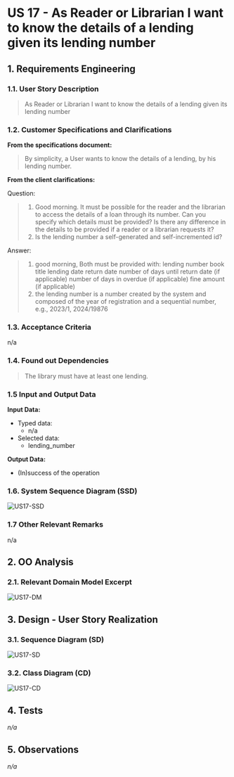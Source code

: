 # US 17 - As Reader or Librarian I want to know the details of a lending given its lending number

## 1. Requirements Engineering

### 1.1. User Story Description

>As Reader or Librarian I want to know the details of a lending given its lending number

### 1.2. Customer Specifications and Clarifications

**From the specifications document:**

> By simplicity, a User wants to know the details of a lending, by his lending number.

**From the client clarifications:**

Question:
>1. Good morning. It must be possible for the reader and the librarian to access 
the details of a loan through its number.
Can you specify which details must be provided? Is there any difference in 
the details to be provided if a reader or a librarian requests it?
>2. Is the lending number a self-generated and self-incremented id?

Answer:
>1. good morning,
Both must be provided with:
lending number
book title
lending date
return date
number of days until return date (if applicable)
number of days in overdue (if applicable)
fine amount (if applicable)
>2. the lending number is a number created by the system and composed of the year of 
registration and a sequential number, e.g., 2023/1, 2024/19876

### 1.3. Acceptance Criteria

n/a

### 1.4. Found out Dependencies

>The library must have at least one lending.

### 1.5 Input and Output Data

**Input Data:**

* Typed data:
    * n/a
* Selected data:
    * lending_number

**Output Data:**

* (In)success of the operation

### 1.6. System Sequence Diagram (SSD)

![US17-SSD](US17-SSD.svg)

### 1.7 Other Relevant Remarks

n/a

## 2. OO Analysis

### 2.1. Relevant Domain Model Excerpt

![US17-DM](US17-DM.svg)

## 3. Design - User Story Realization

### 3.1. Sequence Diagram (SD)

![US17-SD](US17-SD.svg)

### 3.2. Class Diagram (CD)

![US17-CD](US17-CD.svg)

## 4. Tests

_n/a_

## 5. Observations

_n/a_

